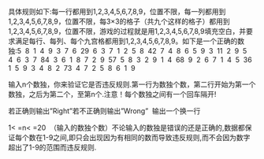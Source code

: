 具体规则如下:每一行都用到1,2,3,4,5,6,7,8,9，位置不限，每一列都用到1,2,3,4,5,6,7,8,9，位置不限，每3×3的格子（共九个这样的格子）都用到1,2,3,4,5,6,7,8,9，位置不限，游戏的过程就是用1,2,3,4,5,6,7,8,9填充空白，并要求满足每行、每列、每个九宫格都用到1,2,3,4,5,6,7,8,9。如下是一个正确的数独:5  8  1  4  9  3  7  6  29  6  3  7  1  2  5  8  42  7  4  8  6  5  9  3  11  2  9  5  4  6  3  7  84  3  6  1  8  7  2  9  57  5  8  3  2  9  1  4  68  9  2  6  7  1  4  5  36  1  5  9  3  4  8  2  73  4  7  2  5  8  6  1  9

输入n个数独，你来验证它是否违反规则.第一行为数独个数，第二行开始为第一个数独，之后为第二个，至第n个.注意！每个数独之间有一个回车隔开!

若正确则输出”Right”若不正确则输出”Wrong”  输出一个换一行

1< =n< =20  （输入的数独个数）不论输入的数独是错误的还是正确的,数据都保证每个数在1-9之间,即只会出现因为有相同的数而导致违反规则,而不会因为数字超出了1-9的范围而违反规则.
